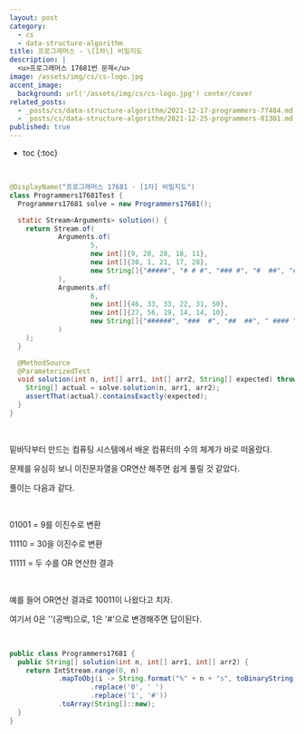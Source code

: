 ```yaml
---
layout: post
category:
  - cs
  - data-structure-algorithm
title: 프로그래머스 - \[1차\] 비밀지도
description: |
  <u>프로그래머스 17681번 문제</u>  
image: /assets/img/cs/cs-logo.jpg
accent_image:
  background: url('/assets/img/cs/cs-logo.jpg') center/cover
related_posts:
  - _posts/cs/data-structure-algorithm/2021-12-17-programmers-77484.md
  - _posts/cs/data-structure-algorithm/2021-12-25-programmers-81301.md
published: true
---
```


* toc
{:toc}

<br />

```java
@DisplayName("프로그래머스 17681 - [1차] 비밀지도")
class Programmers17681Test {
  Programmers17681 solve = new Programmers17681();

  static Stream<Arguments> solution() {
    return Stream.of(
            Arguments.of(
                    5,
                    new int[]{9, 20, 28, 18, 11},
                    new int[]{30, 1, 21, 17, 28},
                    new String[]{"#####", "# # #", "### #", "#  ##", "#####"}
            ),
            Arguments.of(
                    6,
                    new int[]{46, 33, 33, 22, 31, 50},
                    new int[]{27, 56, 19, 14, 14, 10},
                    new String[]{"######", "###  #", "##  ##", " #### ", " #####", "### # "}
            )
    );
  }

  @MethodSource
  @ParameterizedTest
  void solution(int n, int[] arr1, int[] arr2, String[] expected) throws Exception {
    String[] actual = solve.solution(n, arr1, arr2);
    assertThat(actual).containsExactly(expected);
  }
}
```

<br />

밑바닥부터 만드는 컴퓨팅 시스템에서 배운 컴퓨터의 수의 체계가 바로 떠올랐다.

문제를 유심히 보니 이진문자열을 OR연산 해주면 쉽게 풀릴 것 같았다.

풀이는 다음과 같다.

<br />

01001 = 9를 이진수로 변환

11110 = 30을 이진수로 변환

11111 = 두 수를 OR 연산한 결과

<br />

예를 들어 OR연산 결과로 10011이 나왔다고 치자.

여기서 0은 ''(공백)으로, 1은 '#'으로 변경해주면 답이된다.

<br />

```java
public class Programmers17681 {
  public String[] solution(int n, int[] arr1, int[] arr2) {
    return IntStream.range(0, n)
            .mapToObj(i -> String.format("%" + n + "s", toBinaryString((arr1[i] | arr2[i])))
                    .replace('0', ' ')
                    .replace('1', '#'))
            .toArray(String[]::new);
  }
}
```

<br />
